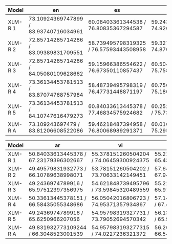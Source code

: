 | Model   | en                                    | es                                     | de                                     | el                                     | ru                                     | tr                                     |
| ------- |---------------------------------------|----------------------------------------|----------------------------------------|----------------------------------------|----------------------------------------|----------------------------------------|
| XLM-R 1 | 73.10924369747899 / 83.93740716034961 | 60.08403361344538 / 76.80835367294587  | 59.2436974789916 / 74.92650761024338   | 55.294117647058826 / 73.0297213708241  | 57.64705882352941 / 73.76786939759182  | 50.588235294117645 / 66.6562313843906  |
| XLM-R 2 | 72.85714285714286 / 83.09389831709551 | 58.739495798319325 / 76.57593443508958 | 59.32773109243698 / 74.87094220527796  | 55.79831932773109 / 73.10578662387177  | 57.983193277310924 / 74.79075583909682 | 52.016806722689076 / 68.22655443319857 |
| XLM-R 3 | 72.85714285714286 / 84.05080109628662 | 59.15966386554622 / 76.67350110857437  | 60.50420168067227 / 75.7583727927115   | 55.54621848739496 / 72.3198512492462   | 58.739495798319325 / 74.7459368746474  | 51.596638655462186 / 67.46314169200355 |
| XLM-R 4 | 73.36134453781513 / 83.87074768757984 | 58.48739495798319 / 76.47731448871197  | 60.7563025210084 / 75.18088741308807   | 56.470588235294116 / 73.19834065333822 | 58.57142857142857 / 75.25631242818824  | 50.7563025210084 / 67.50957929919849   |
| XLM-R 5 | 73.36134453781513 / 84.10747616479273 | 60.84033613445378 / 77.46834575924682  | 60.252100840336134 / 75.73959222760222 | 55.96638655462185 / 73.45954707752385  | 57.142857142857146 / 73.34790442128178 | 50.67226890756302 / 66.61578540538214  |
| XLM-R A | 73.109243697479   / 83.81206608522086 | 59.46218487394958 / 76.80068989291371  | 60.01680672268907  / 75.29526044978462 | 55.81512605042017 / 73.02264939496082  | 58.01680672268908 / 74.38175579216121  | 51.12605042016806 / 67.29425844283467  |

| Model   | ar                                    | vi                                     | th                                     | zh                                     | hi                                     |
| ------- |---------------------------------------|----------------------------------------|----------------------------------------|----------------------------------------|----------------------------------------|
| XLM-R 1 | 50.84033613445378 / 67.23179396302667 | 55.378151260504204 / 74.06459300924375 | 55.21008403361345 / 65.43711330686111  | 54.87394957983193 / 63.73205949046276  | 52.857142857142854 / 68.67198772067727 |
| XLM-R 2 | 49.49579831932773 / 66.10789638998071 | 53.78151260504202 / 73.70633142149451  | 57.64705882352941 / 67.94648628682235  | 55.378151260504204 / 64.38622115512861 | 51.09243697478992 / 67.64517030975817  |
| XLM-R 3 | 49.2436974789916 / 65.97512397356975  | 54.621848739495796 / 73.59845320489559 | 55.21008403361345 / 65.97732426303848  | 54.78991596638655 / 63.25643590769632  | 50.924369747899156 / 67.28890908620548 |
| XLM-R 4 | 50.33613445378151 / 66.58435055348686 | 56.05042016806723 / 74.95371357934867  | 57.142857142857146 / 67.41249833266633 | 56.30252100840336 / 64.41839766209506  | 51.51260504201681 / 67.29365037971817  |
| XLM-R 5 | 49.2436974789916 / 65.6250966207056   | 54.95798319327731 / 73.79052694570342  | 56.134453781512605 / 65.93604854529217 | 56.30252100840336 / 65.26730692276898  | 52.94117647058823 / 68.9880226358449   |
| XLM-R A | 49.831932773109244 / 66.3048523001539 | 54.957983193277315 / 74.0227236321372  | 56.26890756302521 / 66.54189414693609  | 55.52941176470588 / 64.21208422763036  | 51.865546218487395 / 67.97754802644081 |